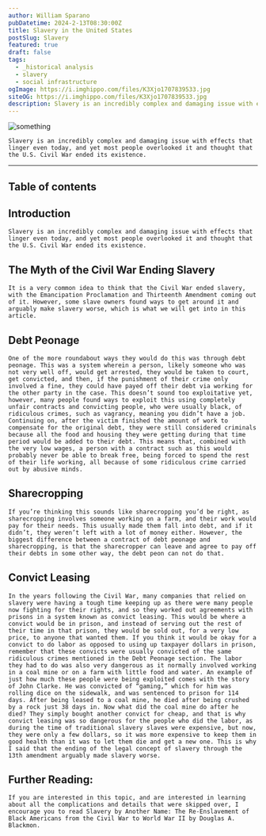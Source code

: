 ```yaml
---
author: William Sparano
pubDatetime: 2024-2-13T08:30:00Z
title: Slavery in the United States
postSlug: Slavery
featured: true
draft: false
tags:
  - _historical analysis
  - slavery
  - social infrastructure
ogImage: https://i.imghippo.com/files/K3Xjo1707839533.jpg
siteOG: https://i.imghippo.com/files/K3Xjo1707839533.jpg
description: Slavery is an incredibly complex and damaging issue with effects that linger even today
---
```


<img src="https://i.imghippo.com/files/K3Xjo1707839533.jpg" alt="something">

    Slavery is an incredibly complex and damaging issue with effects that linger even today, and yet most people overlooked it and thought that the U.S. Civil War ended its existence.

---

## Table of contents

## Introduction

    Slavery is an incredibly complex and damaging issue with effects that linger even today, and yet most people overlooked it and thought that the U.S. Civil War ended its existence.

## The Myth of the Civil War Ending Slavery

    It is a very common idea to think that the Civil War ended slavery, with the Emancipation Proclamation and Thirteenth Amendment coming out of it. However, some slave owners found ways to get around it and arguably make slavery worse, which is what we will get into in this article.

## Debt Peonage

    One of the more roundabout ways they would do this was through debt peonage. This was a system wherein a person, likely someone who was not very well off, would get arrested, they would be taken to court, get convicted, and then, if the punishment of their crime only involved a fine, they could have payed off their debt via working for the other party in the case. This doesn’t sound too exploitative yet, however, many people found ways to exploit this using completely unfair contracts and convicting people, who were usually black, of ridiculous crimes, such as vagrancy, meaning you didn’t have a job. Continuing on, after the victim finished the amount of work to compensate for the original debt, they were still considered criminals because all the food and housing they were getting during that time period would be added to their debt. This means that, combined with the very low wages, a person with a contract such as this would probably never be able to break free, being forced to spend the rest of their life working, all because of some ridiculous crime carried out by abusive minds.

## Sharecropping

    If you’re thinking this sounds like sharecropping you’d be right, as sharecropping involves someone working on a farm, and their work would pay for their needs. This usually made them fall into debt, and if it didn’t, they weren’t left with a lot of money either. However, the biggest difference between a contract of debt peonage and sharecropping, is that the sharecropper can leave and agree to pay off their debts in some other way, the debt peon can not do that.

## Convict Leasing

    In the years following the Civil War, many companies that relied on slavery were having a tough time keeping up as there were many people now fighting for their rights, and so they worked out agreements with prisons in a system known as convict leasing. This would be where a convict would be in prison, and instead of serving out the rest of their time in that prison, they would be sold out, for a very low price, to anyone that wanted them. If you think it would be okay for a convict to do labor as opposed to using up taxpayer dollars in prison, remember that these convicts were usually convicted of the same ridiculous crimes mentioned in the Debt Peonage section. The labor they had to do was also very dangerous as it normally involved working in a coal mine or on a farm with little food and water. An example of just how much these people were being exploited comes with the story of John Clarke. He was convicted of “gaming,” which for him was rolling dice on the sidewalk, and was sentenced to prison for 114 days. After being leased to a coal mine, he died after being crushed by a rock just 38 days in. Now what did the coal mine do after he died? They simply bought another convict for cheap, and that is why convict leasing was so dangerous for the people who did the labor, as during the time of traditional slavery slaves were expensive, but now, they were only a few dollars, so it was more expensive to keep them in good health than it was to let them die and get a new one. This is why I said that the ending of the legal concept of slavery through the 13th amendment arguably made slavery worse.

## Further Reading:

    If you are interested in this topic, and are interested in learning about all the complications and details that were skipped over, I encourage you to read Slavery by Another Name: The Re-Enslavement of Black Americans from the Civil War to World War II by Douglas A. Blackmon.
